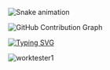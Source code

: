 ![Snake animation](https://raw.githubusercontent.com/JerryKerry/gitTest/output/github-contribution.svg)

<picture>
  <source media="(prefers-color-scheme: dark)" srcset="https://raw.githubusercontent.com/your-username/your-repo/output/dist/github-contribution-grid-snake-dark.svg">
  <source media="(prefers-color-scheme: light)" srcset="https://raw.githubusercontent.com/your-username/your-repo/output/dist/github-contribution-grid-snake.svg">
  <img alt="GitHub Contribution Graph" src="https://raw.githubusercontent.com/your-username/your-repo/output/dist/github-contribution-grid-snake.svg">
</picture>


<a href="https://git.io/typing-svg"><img src="https://readme-typing-svg.herokuapp.com?font=Fira+Code&pause=1000&color=F729BF&background=FF2B2B00&multiline=true&width=435&lines=%D0%A2%D0%B5%D1%81%D1%82+%D0%BD%D0%B0%D1%85%D0%BE%D0%B4%D0%B8%D1%82+%D0%B2+%D1%80%D0%B5%D0%BF%D0%BE%D0%B7%D0%B8%D1%82%D0%BE%D1%80%D0%B8+selenide+%D0%B2+wiki+%D0%BA%D0%BE%D0%B4+%D0%BF%D0%BE+SoftAssertions+%D0%B4%D0%BB%D1%8F+JUnit5;wiki+%D0%BA%D0%BE%D0%B4+%D0%BF%D0%BE+SoftAssertions+%D0%B4%D0%BB%D1%8F+JUnit5" alt="Typing SVG" /></a>


![worktester1](https://github.com/user-attachments/assets/9d289d3a-ada5-40ce-8867-0b5580714471)


